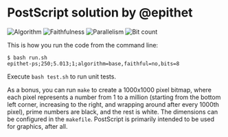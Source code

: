 # PostScript solution by @epithet

![Algorithm](https://img.shields.io/badge/Algorithm-base-green)
![Faithfulness](https://img.shields.io/badge/Faithful-no-yellowgreen)
![Parallelism](https://img.shields.io/badge/Parallel-no-green)
![Bit count](https://img.shields.io/badge/Bits-8-yellowgreen)

This is how you run the code from the command line:
```
$ bash run.sh
epithet-ps;250;5.013;1;algorithm=base,faithful=no,bits=8
```

Execute `bash test.sh` to run unit tests.

As a bonus, you can run `make` to create a 1000x1000 pixel bitmap,
where each pixel represents a number from 1 to a million
(starting from the bottom left corner, increasing to the right,
and wrapping around after every 1000th pixel),
prime numbers are black, and the rest is white.
The dimensions can be configured in the `makefile`.
PostScript is primarily intended to be used for graphics, after all.
